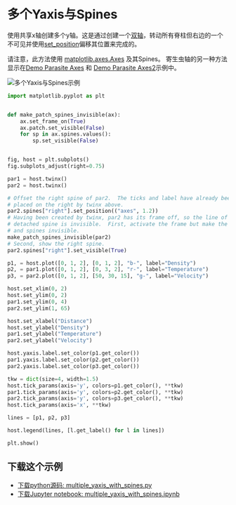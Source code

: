 # 多个Yaxis与Spines

使用共享x轴创建多个y轴。这是通过创建一个[双轴](https://matplotlib.org/api/_as_gen/matplotlib.axes.Axes.twinx.html#matplotlib.axes.Axes.twinx)，转动所有脊柱但右边的一个不可见并使用[set_position](https://matplotlib.org/api/spines_api.html#matplotlib.spines.Spine.set_position)偏移其位置来完成的。

请注意，此方法使用 [matplotlib.axes.Axes](https://matplotlib.org/api/axes_api.html#matplotlib.axes.Axes) 及其Spines。 寄生虫轴的另一种方法显示在[Demo Parasite Axes](https://matplotlib.org/gallery/axisartist/demo_parasite_axes.html) 和 [Demo Parasite Axes2](https://matplotlib.org/gallery/axisartist/demo_parasite_axes2.html)示例中。

![多个Yaxis与Spines示例](https://matplotlib.org/_images/sphx_glr_multiple_yaxis_with_spines_001.png)

```python
import matplotlib.pyplot as plt


def make_patch_spines_invisible(ax):
    ax.set_frame_on(True)
    ax.patch.set_visible(False)
    for sp in ax.spines.values():
        sp.set_visible(False)


fig, host = plt.subplots()
fig.subplots_adjust(right=0.75)

par1 = host.twinx()
par2 = host.twinx()

# Offset the right spine of par2.  The ticks and label have already been
# placed on the right by twinx above.
par2.spines["right"].set_position(("axes", 1.2))
# Having been created by twinx, par2 has its frame off, so the line of its
# detached spine is invisible.  First, activate the frame but make the patch
# and spines invisible.
make_patch_spines_invisible(par2)
# Second, show the right spine.
par2.spines["right"].set_visible(True)

p1, = host.plot([0, 1, 2], [0, 1, 2], "b-", label="Density")
p2, = par1.plot([0, 1, 2], [0, 3, 2], "r-", label="Temperature")
p3, = par2.plot([0, 1, 2], [50, 30, 15], "g-", label="Velocity")

host.set_xlim(0, 2)
host.set_ylim(0, 2)
par1.set_ylim(0, 4)
par2.set_ylim(1, 65)

host.set_xlabel("Distance")
host.set_ylabel("Density")
par1.set_ylabel("Temperature")
par2.set_ylabel("Velocity")

host.yaxis.label.set_color(p1.get_color())
par1.yaxis.label.set_color(p2.get_color())
par2.yaxis.label.set_color(p3.get_color())

tkw = dict(size=4, width=1.5)
host.tick_params(axis='y', colors=p1.get_color(), **tkw)
par1.tick_params(axis='y', colors=p2.get_color(), **tkw)
par2.tick_params(axis='y', colors=p3.get_color(), **tkw)
host.tick_params(axis='x', **tkw)

lines = [p1, p2, p3]

host.legend(lines, [l.get_label() for l in lines])

plt.show()
```

## 下载这个示例
            
- [下载python源码: multiple_yaxis_with_spines.py](https://matplotlib.org/_downloads/multiple_yaxis_with_spines.py)
- [下载Jupyter notebook: multiple_yaxis_with_spines.ipynb](https://matplotlib.org/_downloads/multiple_yaxis_with_spines.ipynb)